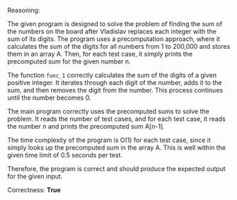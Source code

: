 Reasoning:

The given program is designed to solve the problem of finding the sum of the numbers on the board after Vladislav replaces each integer with the sum of its digits. The program uses a precomputation approach, where it calculates the sum of the digits for all numbers from 1 to 200,000 and stores them in an array A. Then, for each test case, it simply prints the precomputed sum for the given number n.

The function `func_1` correctly calculates the sum of the digits of a given positive integer. It iterates through each digit of the number, adds it to the sum, and then removes the digit from the number. This process continues until the number becomes 0.

The main program correctly uses the precomputed sums to solve the problem. It reads the number of test cases, and for each test case, it reads the number n and prints the precomputed sum A[n-1].

The time complexity of the program is O(1) for each test case, since it simply looks up the precomputed sum in the array A. This is well within the given time limit of 0.5 seconds per test.

Therefore, the program is correct and should produce the expected output for the given input.

Correctness: **True**